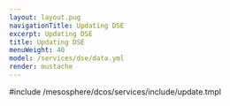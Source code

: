 ```yaml
---
layout: layout.pug
navigationTitle: Updating DSE
excerpt: Updating DSE
title: Updating DSE
menuWeight: 40
model: /services/dse/data.yml
render: mustache
---
```


#include /mesosphere/dcos/services/include/update.tmpl
